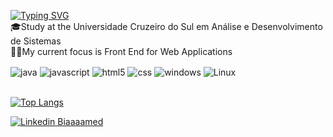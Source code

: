
[![Typing SVG](https://readme-typing-svg.herokuapp.com?font=Fira+Code&pause=1000&width=435&lines=Hello%2C+my+name+is+Bianca+Medeiro;I'am+Software+Developer)](https://git.io/typing-svg)
<br>
🎓Study at the Universidade Cruzeiro do Sul em Análise e Desenvolvimento de Sistemas
<br>
👨‍💻My current focus is Front End for Web Applications
<br>


<div style="display: inline_block">
	<img align="center" alt="java" src="https://img.shields.io/badge/Java-ED8B00?style=for-the-badge&logo=openjdk&logoColor=white"/>
  <img align="center" alt="javascript" src="https://img.shields.io/badge/JavaScript-F7DF1E?style=for-the-badge&logo=javascript&logoColor=black"/>
  <img align="center" alt="html5" src="https://img.shields.io/badge/HTML5-E34F26?style=for-the-badge&logo=html5&logoColor=white"/>
  <img align="center" alt="css" src="https://img.shields.io/badge/CSS3-1572B6?style=for-the-badge&logo=css3&logoColor=white"/>
  <img align="center" alt="windows" src="https://img.shields.io/badge/Windows-0078D6?style=for-the-badge&logo=windows&logoColor=white"/>
  <img align="center" alt="Linux" src="https://img.shields.io/badge/Linux-FCC624?style=for-the-badge&logo=linux&logoColor=black"/>
</div>
<br>

[![Top Langs](https://github-readme-stats.vercel.app/api/top-langs/?username=GeorgiaLSousa&layout=compact&theme=vision-friendly-dark)](https://github.com/anuraghazra/github-readme-stats)
<br>

[![Linkedin Biaaaamed](https://img.shields.io/badge/LinkedIn-0077B5?style=for-the-badge&logo=linkedin&logoColor=white)](https://www.linkedin.com/in/bianca-medeiros-882493206/)

